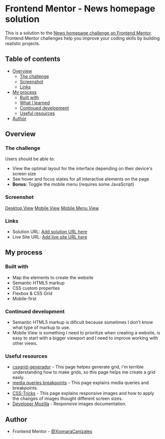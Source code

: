 # Frontend Mentor - News homepage solution

This is a solution to the [News homepage challenge on Frontend Mentor](https://www.frontendmentor.io/challenges/news-homepage-H6SWTa1MFl). Frontend Mentor challenges help you improve your coding skills by building realistic projects. 

## Table of contents

- [Overview](#overview)
  - [The challenge](#the-challenge)
  - [Screenshot](#screenshot)
  - [Links](#links)
- [My process](#my-process)
  - [Built with](#built-with)
  - [What I learned](#what-i-learned)
  - [Continued development](#continued-development)
  - [Useful resources](#useful-resources)
- [Author](#author)

## Overview

### The challenge

Users should be able to:

- View the optimal layout for the interface depending on their device's screen size
- See hover and focus states for all interactive elements on the page
- **Bonus**: Toggle the mobile menu (requires some JavaScript)

### Screenshot

[Desktop View](../news-homepage-main/screenshots/desktop-view.png)
[Mobile View](../news-homepage-main/screenshots/mobile-view.png)
[Mobile Menu View](../news-homepage-main/screenshots/mobile-menu-view.png)

### Links

- Solution URL: [Add solution URL here](https://your-solution-url.com)
- Live Site URL: [Add live site URL here](https://your-live-site-url.com)

## My process

### Built with
- Map the elements to create the website
- Semantic HTML5 markup
- CSS custom properties
- Flexbox & CSS Grid
- Mobile-first

### Continued development
- Semantic HTML5 markup is dificult because sometimes I don't know what type of markup to use.
- Mobile View is something I need to prioritize when creating a website, is easy to start with a bigger viewport and I need to improve working with other views.

### Useful resources

- [cssgrid-generador](https://cssgrid-generator.netlify.app) - This page helpes generate grid, i'm terrible understanding how to make grids, so this page helps me create a grid easly.
- [media queries breakpoints](https://www.freecodecamp.org/news/css-media-queries-breakpoints-media-types-standard-resolutions-and-more/) - This page explains media queries and breakpoints.
- [CSS-Tricks](https://css-tricks.com/responsive-images-css/) - This page explains responsive images and how to apply the changes of images thought different screen sizes.
- [Developer Mozilla](https://developer.mozilla.org/en-US/docs/Learn/HTML/Multimedia_and_embedding/Responsive_images) - Responsive images documentation.

## Author

- Frontend Mentor - [@XiomaraCanizales](https://www.frontendmentor.io/profile/XiomaraCanizales)